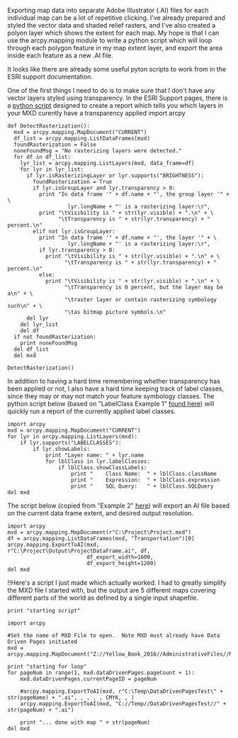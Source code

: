 Exporting map data into separate Adobe Illustrator (.AI) files for each individual map can be a lot of repetitive clicking.  I've already prepared and styled the vector data and shaded relief rasters, and I've also created a polyon layer which shows the extent for each map.  My hope is that I can use the arcpy.mapping module to write a python script which will loop through each polygon feature in my map extent layer, and export the area inside each feature as a new .AI file.

It looks like there are already some useful pyton scripts to work from in the ESRI support documentation.

One of the first things I need to do is to make sure that I don't have any vector layers styled using transparency.  In the ESRI Support pages, there is a [python script](http://resources.arcgis.com/en/help/main/10.1/index.html#//00sm00000004000000) designed to create a report which tells you which layers in your MXD curently have a transparency applied
import arcpy

```
def DetectRasterization():
  mxd = arcpy.mapping.MapDocument("CURRENT")
  df_list = arcpy.mapping.ListDataFrames(mxd)
  foundRasterization = False
  noneFoundMsg = "No rasterizing layers were detected."
  for df in df_list:
    lyr_list = arcpy.mapping.ListLayers(mxd, data_frame=df)
    for lyr in lyr_list:
      if lyr.isRasterizingLayer or lyr.supports("BRIGHTNESS"):
        foundRasterization = True
        if lyr.isGroupLayer and lyr.transparency > 0:
          print "In data frame '" + df.name + "', the group layer '" + \
                   lyr.longName + "' is a rasterizing layer:\r",
          print "\tVisibility is " + str(lyr.visible) + ".\n" + \
                "\tTransparency is " + str(lyr.transparency) + " percent.\n"
        elif not lyr.isGroupLayer:
          print "In data frame '" + df.name + "', the layer '" + \
                   lyr.longName + "' is a rasterizing layer:\r",
          if lyr.transparency > 0:
            print "\tVisibility is " + str(lyr.visible) + ".\n" + \
                  "\tTransparency is " + str(lyr.transparency) + " percent.\n"
          else:
            print "\tVisibility is " + str(lyr.visible) + ".\n" + \
                  "\tTransparency is 0 percent, but the layer may be a\n" + \
                  "\traster layer or contain rasterizing symbology such\n" + \
                  "\tas bitmap picture symbols.\n"
      del lyr
    del lyr_list
    del df
  if not foundRasterization:
    print noneFoundMsg
  del df_list
  del mxd

DetectRasterization()
```

In addition to having a hard time remembering whether transparency has been applied or not, I also have a hard time keeping track of label classes, since they may or may not match your feature symbology classes.  The python script below (based on "LabelClass Example 1" [found here](http://resources.arcgis.com/en/help/main/10.2/index.html#/LabelClass/00s30000002t000000/)) will quickly run a report of the currently applied label classes.

```
import arcpy
mxd = arcpy.mapping.MapDocument("CURRENT")
for lyr in arcpy.mapping.ListLayers(mxd):
    if lyr.supports("LABELCLASSES"):
        if lyr.showLabels:
            print "Layer name: " + lyr.name
            for lblClass in lyr.labelClasses:
                if lblClass.showClassLabels:
                    print "    Class Name:  " + lblClass.className
                    print "    Expression:  " + lblClass.expression
                    print "    SQL Query:   " + lblClass.SQLQuery
del mxd
```

The script below (copied from "Example 2" [here](http://resources.arcgis.com/en/help/main/10.1/index.html#/ExportToAI/00s30000002v000000/)) will export an AI file based on the current data frame extent, and desired output resolution.   

```
import arcpy   
mxd = arcpy.mapping.MapDocument(r"C:\Project\Project.mxd")
df = arcpy.mapping.ListDataFrames(mxd, "Transportation")[0]
arcpy.mapping.ExportToAI(mxd, r"C:\Project\Output\ProjectDataFrame.ai", df,
                         df_export_width=1600,
                         df_export_height=1200)
del mxd
```

!!Here's a script I just made which actually worked.  I had to greatly simplify the MXD file I started with, but the output are 5 different maps covering different parts of the world as defined by a single input shapefile. 

```
print "starting script"

import arcpy

#Set the name of MXD File to open.  Note MXD must already have Data Driven Pages initiated
mxd = arcpy.mapping.MapDocument("Z://Yellow_Book_2016//AdministrativeFiles//Maps//MapTemplates//DataDrivenPages_ReferenceMap_MultiScale_v1.mxd")

print "starting for loop"
for pageNum in range(1, mxd.dataDrivenPages.pageCount + 1):
    mxd.dataDrivenPages.currentPageID = pageNum

    #arcpy.mapping.ExportToAI(mxd, r"C:\Temp\DataDrivenPagesTest\" + str(pageName) + ".ai", , , , , CMYK, , )
    arcpy.mapping.ExportToAI(mxd, "C://Temp//DataDrivenPagesTest//" + str(pageNum) + ".ai")
    
    print "... done with map " + str(pageNum)
del mxd
